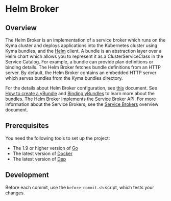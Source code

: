 # Helm Broker

## Overview

The Helm Broker is an implementation of a service broker which runs on the Kyma cluster and deploys applications into the Kubernetes cluster using Kyma bundles, and the [Helm](https://github.com/kubernetes/helm) client. A bundle is an abstraction layer over a Helm chart which allows you to represent it as a ClusterServiceClass in the Service Catalog. For example, a bundle can provide plan definitions or binding details. The Helm Broker fetches bundle definitions from an HTTP server. By default, the Helm Broker contains an embedded HTTP server which serves bundles from the Kyma bundles directory.

For the details about Helm Broker configuration, see [this](https://github.com/kyma-project/kyma/blob/master/docs/service-brokers/docs/011-configuration-helm-broker.md) document. See [How to create a yBundle](https://github.com/kyma-project/kyma/blob/master/docs/service-brokers/docs/012-configuration-helm-broker-bundles.md) and [Binding yBundles](https://github.com/kyma-project/kyma/blob/master/docs/service-brokers/docs/013-configuration-helm-broker-bundles-binding.md) to learn more about the bundles.
The Helm Broker implements the Service Broker API. For more information about the Service Brokers, see the [Service Brokers](https://github.com/kyma-project/kyma/blob/master/docs/service-brokers/docs/001-overview-service-brokers.md) overview document.

## Prerequisites

You need the following tools to set up the project:
* The 1.9 or higher version of [Go](https://golang.org/dl/)
* The latest version of [Docker](https://www.docker.com/)
* The latest version of [Dep](https://github.com/golang/dep)


## Development

Before each commit, use the `before-commit.sh` script, which tests your changes.
